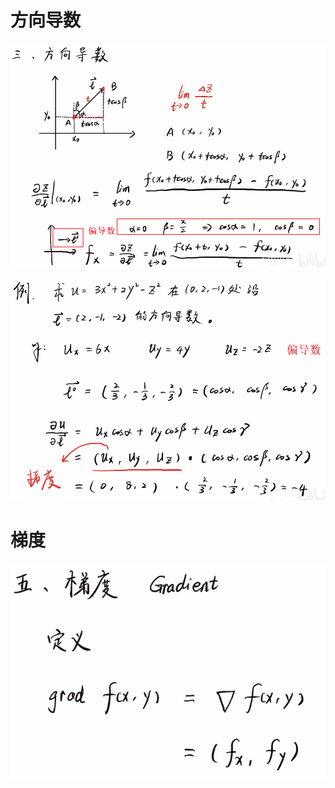 # 方向导数
![](../../photo/Pasted%20image%2020240408150042.png)

![](../../photo/Pasted%20image%2020240408150252.png)

# 梯度
![](../../photo/Pasted%20image%2020240408150604.png)